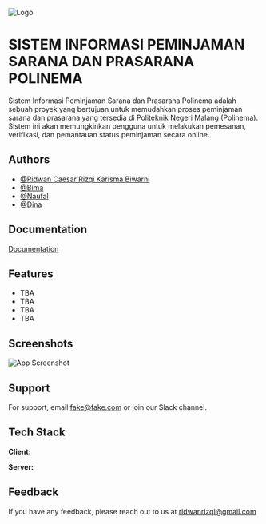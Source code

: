 
![Logo](https://1.bp.blogspot.com/-F59L2ow8zLU/XeSAK0KZRdI/AAAAAAAADLo/m4AbDXebWCMkcQyox2-8XDsiuepde4_qACLcBGAsYHQ/s1600/Politeknik%2BNegeri%2BMalang.png)


# SISTEM INFORMASI PEMINJAMAN SARANA DAN PRASARANA POLINEMA

Sistem Informasi Peminjaman Sarana dan Prasarana Polinema adalah sebuah proyek yang bertujuan untuk memudahkan proses peminjaman sarana dan prasarana yang tersedia di Politeknik Negeri Malang (Polinema). Sistem ini akan memungkinkan pengguna untuk melakukan pemesanan, verifikasi, dan pemantauan status peminjaman secara online.



## Authors

- [@Ridwan Caesar Rizqi Karisma Biwarni ](https://github.com/RidwanRizqi)
- [@Bima ](https://github.com/BimaBayuUWUUU)
- [@Naufal](https://github.com/NFalah25)
- [@Dina](https://github.com/dinamrahma25)



## Documentation

[Documentation](https://linktodocumentation)


## Features

- TBA
- TBA
- TBA
- TBA


## Screenshots

![App Screenshot](https://via.placeholder.com/468x300?text=App+Screenshot+Here)


## Support

For support, email fake@fake.com or join our Slack channel.


## Tech Stack

**Client:** 

**Server:** 


## Feedback

If you have any feedback, please reach out to us at ridwanrizqi@gmail.com

